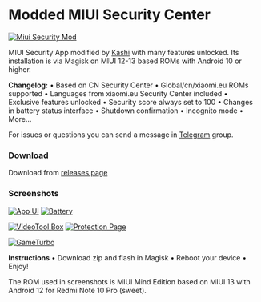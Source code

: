 # Modded MIUI Security Center 
 
[![Miui Security Mod](https://64.media.tumblr.com/101fcd7037b59a15222a868a27776afc/d2a4f3721a85989b-ef/s540x810/6aee5862c71276507ea642fbce4bdfc507223485.pnj)](https://64.media.tumblr.com/101fcd7037b59a15222a868a27776afc/d2a4f3721a85989b-ef/s540x810/6aee5862c71276507ea642fbce4bdfc507223485.pnj)

MIUI Security App modified by [Kashi](https://t.me/kakashi1v1) with many features unlocked.
Its installation is via Magisk on MIUI 12-13 based ROMs with Android 10 or higher.

**Changelog:**
• Based on CN Security Center
• Global/cn/xiaomi.eu ROMs supported
• Languages from xiaomi.eu Security Center included
• Exclusive features unlocked
• Security score always set to 100
• Changes in battery status interface
• Shutdown confirmation
• Incognito mode
• More...

For issues or questions you can send a message in [Telegram](https://t.me/bootloop_discussion) group.


### Download

Download from [releases page](https://github.com/Mods-Center/MiuiSecurityMod/releases)


### Screenshots

[![App UI](https://64.media.tumblr.com/1183a24bec501047e16df1566c93bf28/699fd87c3df2a30c-b3/s1280x1920/8700fe85f61f0ba236ba70b28e8afa5eb816d6e0.pnj)](https://64.media.tumblr.com/1183a24bec501047e16df1566c93bf28/699fd87c3df2a30c-b3/s1280x1920/8700fe85f61f0ba236ba70b28e8afa5eb816d6e0.pnj)
[![Battery](https://64.media.tumblr.com/f39c4dcdbb8848131d670d69717cb082/699fd87c3df2a30c-ae/s1280x1920/78dee365880ef43660586dacdba87bfe862ee809.pnj)](https://64.media.tumblr.com/f39c4dcdbb8848131d670d69717cb082/699fd87c3df2a30c-ae/s1280x1920/78dee365880ef43660586dacdba87bfe862ee809.pnj)

[![VideoTool Box](https://64.media.tumblr.com/c3daf52191d197d7f64997097e7a86f6/699fd87c3df2a30c-55/s1280x1920/de5eeae7a597ec00d8d06ef99bb3f43a60ddde9f.pnj)](https://64.media.tumblr.com/c3daf52191d197d7f64997097e7a86f6/699fd87c3df2a30c-55/s1280x1920/de5eeae7a597ec00d8d06ef99bb3f43a60ddde9f.pnj)
[![Protection Page](https://64.media.tumblr.com/9dc1bd944391b678309aa8570a5b1c5d/699fd87c3df2a30c-51/s1280x1920/32e35fa07c6a8357f6d0d2e253cbca2845871950.pnj)](https://64.media.tumblr.com/9dc1bd944391b678309aa8570a5b1c5d/699fd87c3df2a30c-51/s1280x1920/32e35fa07c6a8357f6d0d2e253cbca2845871950.pnj)

[![GameTurbo](https://64.media.tumblr.com/71f48a84647e20c35f0b78cfe955d87a/699fd87c3df2a30c-71/s540x810/9fbb127051565d986f292c235d1a51998d58c5d4.pnj)](https://64.media.tumblr.com/71f48a84647e20c35f0b78cfe955d87a/699fd87c3df2a30c-71/s540x810/9fbb127051565d986f292c235d1a51998d58c5d4.pnj)

**Instructions**
• Download zip and flash in Magisk
• Reboot your device
• Enjoy!

The ROM used in screenshots is MIUI Mind Edition based on MIUI 13 with Android 12 for Redmi Note 10 Pro (sweet).

